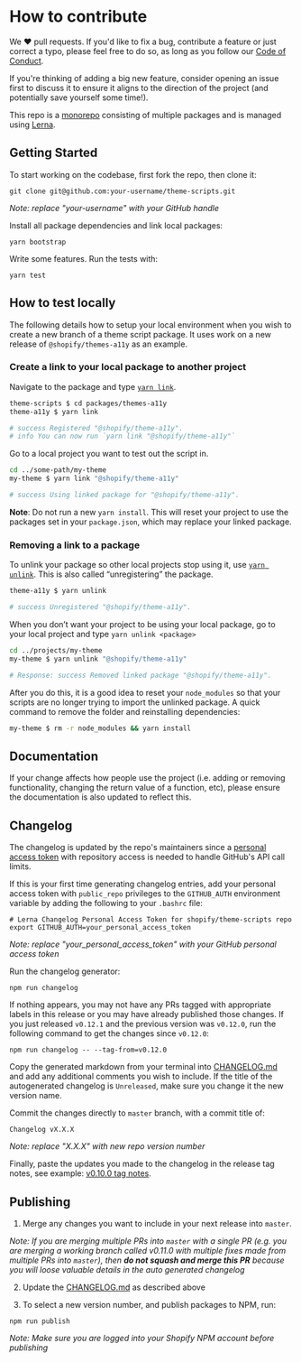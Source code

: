 # How to contribute

We ❤️ pull requests. If you'd like to fix a bug, contribute a feature or just correct a typo, please feel free to do so, as long as you follow our [Code of Conduct](https://github.com/Shopify/slate/blob/master/CODE_OF_CONDUCT.md).

If you're thinking of adding a big new feature, consider opening an issue first to discuss it to ensure it aligns to the direction of the project (and potentially save yourself some time!).

This repo is a [monorepo](https://github.com/babel/babel/blob/master/doc/design/monorepo.md) consisting of multiple packages and is managed using [Lerna](https://github.com/lerna/lerna).

## Getting Started

To start working on the codebase, first fork the repo, then clone it:

```
git clone git@github.com:your-username/theme-scripts.git
```

_Note: replace "your-username" with your GitHub handle_

Install all package dependencies and link local packages:

```
yarn bootstrap
```

Write some features. Run the tests with:

```
yarn test
```

## How to test locally

The following details how to setup your local environment when you wish to create a new branch of a theme script package.  It uses work on a new release of `@shopify/themes-a11y` as an example.

### Create a link to your local package to another project
Navigate to the package and type [`yarn link`](https://yarnpkg.com/en/docs/cli/link).

``` bash
theme-scripts $ cd packages/themes-a11y
theme-a11y $ yarn link

# success Registered "@shopify/theme-a11y".
# info You can now run `yarn link "@shopify/theme-a11y"`
```

Go to a local project you want to test out the script in.

``` bash
cd ../some-path/my-theme
my-theme $ yarn link "@shopify/theme-a11y"

# success Using linked package for "@shopify/theme-a11y".
```

**Note**: Do not run a new `yarn install`. This will reset your project to use the packages set in your `package.json`, which may replace your linked package.


### Removing a link to a package

To unlink your package so other local projects stop using it, use [`yarn unlink`](https://yarnpkg.com/en/docs/cli/unlink).  This is also called “unregistering” the package.

``` bash
theme-a11y $ yarn unlink

# success Unregistered "@shopify/theme-a11y".
```

When you don’t want your project to be using your local package, go to your local project and type `yarn unlink <package>`

``` bash
cd ../projects/my-theme
my-theme $ yarn unlink "@shopify/theme-a11y"

# Response: success Removed linked package "@shopify/theme-a11y".
```

After you do this, it is a good idea to reset your `node_modules` so that your scripts are no longer trying to import the unlinked package.
A quick command to remove the folder and reinstalling dependencies:

```bash
my-theme $ rm -r node_modules && yarn install
```

## Documentation

If your change affects how people use the project (i.e. adding or removing
functionality, changing the return value of a function, etc),
please ensure the documentation is also updated to
reflect this.

## Changelog

The changelog is updated by the repo's maintainers since a [personal access token](https://github.com/settings/tokens) with repository access is needed to handle GitHub's API call limits.

If this is your first time generating changelog entries, add your personal access token with `public_repo` privileges to the `GITHUB_AUTH` environment variable by adding the following to your `.bashrc` file:

```
# Lerna Changelog Personal Access Token for shopify/theme-scripts repo
export GITHUB_AUTH=your_personal_access_token
```

_Note: replace "your_personal_access_token" with your GitHub personal access token_

Run the changelog generator:

```
npm run changelog
```

If nothing appears, you may not have any PRs tagged with appropriate labels in this release or you may have already published those changes. If you just released `v0.12.1` and the previous version was `v0.12.0`, run the following command to get the changes since `v0.12.0`:

```
npm run changelog -- --tag-from=v0.12.0
```

Copy the generated markdown from your terminal into [CHANGELOG.md](https://github.com/Shopify/theme-scripts/blob/master/CHANGELOG.md) and add any additional comments you wish to include. If the title of the autogenerated changelog is `Unreleased`, make sure you change it the new version name.

Commit the changes directly to `master` branch, with a commit title of:

```
Changelog vX.X.X
```

_Note: replace "X.X.X" with new repo version number_

Finally, paste the updates you made to the changelog in the release tag notes, see example: [v0.10.0 tag notes](https://github.com/Shopify/theme-scripts/releases/tag/v0.10.0).

## Publishing

1. Merge any changes you want to include in your next release into `master`.

_Note: If you are merging multiple PRs into `master` with a single PR (e.g. you are merging a working branch called v0.11.0 with multiple fixes made from multiple PRs into `master`), then **do not squash and merge this PR** because you will loose valuable details in the auto generated changelog_

2. Update the [CHANGELOG.md](https://github.com/Shopify/theme-scripts/blob/master/CHANGELOG.md) as described above

3. To select a new version number, and publish packages to NPM, run:

```
npm run publish
```

_Note: Make sure you are logged into your Shopify NPM account before publishing_
